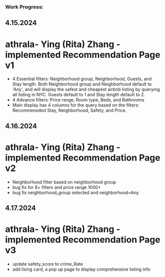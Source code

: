 ### Work Progress:

## 4.15.2024

# athrala- Ying (Rita) Zhang - implemented Recommendation Page v1

- 4 Essential filters: Neighborhood group, Neighborhood, Guests, and Stay length. Both Neighborhood group and Neighborhood default to 'Any', and will display the safest and cheapest airbnb listing by querying all listing in NYC. Guests default to 1 and Stay length default to 2.
- 4 Advance filters: Price range, Room type, Beds, and Bathrooms
- Main display has 4 columns for the query based on the filters: Recommeneded Stay, Neighborhood, Safety, and Price.

## 4.16.2024

# athrala- Ying (Rita) Zhang - implemented Recommendation Page v2

- Neighborhood filter based on neighborhood group
- bug fix for 8+ filters and price range 1000+
- bug fix neighborhood_group selected and neighborhood=Any

## 4.17.2024

# athrala- Ying (Rita) Zhang - implemented Recommendation Page v3

- update safety_score to crime_Rate
- add lising card, a pop up page to display comprehensive listing info
